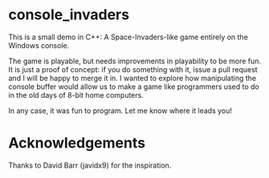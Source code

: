 # console_invaders

This is a small demo in C++: A Space-Invaders-like game entirely on the Windows console.

The game is playable, but needs improvements in playability to be more fun. It is just a proof of concept: if you do something with it, issue a pull request and I will be happy to merge it in.
I wanted to explore how manipulating the console buffer would allow us to make a game like programmers used to do in the old days of 8-bit home computers.

In any case, it was fun to program. Let me know where it leads you!

# Acknowledgements
Thanks to David Barr (javidx9) for the inspiration.
